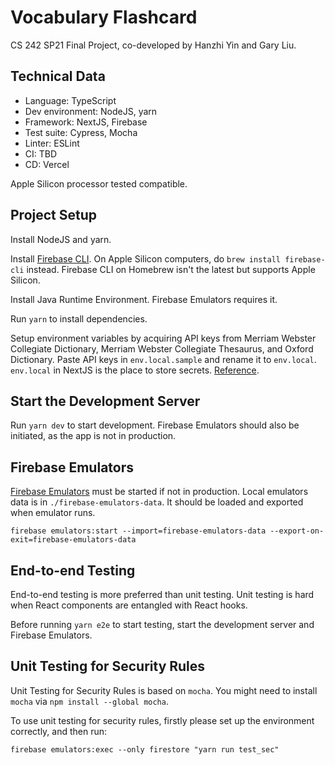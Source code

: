 # Vocabulary Flashcard

CS 242 SP21 Final Project, co-developed by Hanzhi Yin and Gary Liu.

## Technical Data

* Language: TypeScript
* Dev environment: NodeJS, yarn
* Framework: NextJS, Firebase
* Test suite: Cypress, Mocha
* Linter: ESLint
* CI: TBD
* CD: Vercel

Apple Silicon processor tested compatible.

## Project Setup

Install NodeJS and yarn.

Install [Firebase CLI](https://firebase.google.com/docs/cli).
On Apple Silicon computers, do `brew install firebase-cli` instead. Firebase CLI on Homebrew isn't the latest but supports Apple Silicon.

Install Java Runtime Environment. Firebase Emulators requires it.

Run `yarn` to install dependencies. 

Setup environment variables by acquiring API keys from Merriam Webster Collegiate Dictionary, Merriam Webster Collegiate Thesaurus, and Oxford Dictionary. Paste API keys in `env.local.sample` and rename it to `env.local`. `env.local` in NextJS is the place to store secrets. [Reference](https://nextjs.org/docs/basic-features/environment-variables#loading-environment-variables).

## Start the Development Server

Run `yarn dev` to start development. Firebase Emulators should also be initiated, as the app is not in production.

## Firebase Emulators

[Firebase Emulators](https://firebase.google.com/docs/emulator-suite) must be started if not in production. Local emulators data is in `./firebase-emulators-data`. It should be loaded and exported when emulator runs.

`firebase emulators:start --import=firebase-emulators-data --export-on-exit=firebase-emulators-data`

## End-to-end Testing

End-to-end testing is more preferred than unit testing. Unit testing is hard when React components are entangled with React hooks.

Before running `yarn e2e` to start testing, start the development server and Firebase Emulators.

## Unit Testing for Security Rules

Unit Testing for Security Rules is based on `mocha`. You might need to install `mocha` via `npm install --global mocha`.

To use unit testing for security rules, firstly please set up the environment correctly, and then run:

```
firebase emulators:exec --only firestore "yarn run test_sec"
```